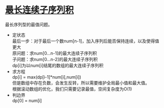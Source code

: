 # [最长连续子序列积](https://leetcode-cn.com/problems/maximum-product-subarray/)
最长序列型的最值问题。  
* 定状态  
最后一步：对于最后一个数num[n-1]，加入序列后能否保持连续，以及使得值更大  
原问题：求num[0...n-1]的最大连续子序列积   
子问题：求num[0...n-2]的最大连续子序列积  
dp[i]为以num[i]结尾的数组的最大连续子序列积   
* 求方程  
dp[i] = max(dp[i-1]*num[i],num[i])   
但是数组中存在负数，会发生反转，所以需要维护全局最小值和最大值。  
根据滚动数组的优化，我们只需要记录最值，空间复杂度为O(1)   
* 判边界  
dp[0] = num[i]  

```cpp

```
